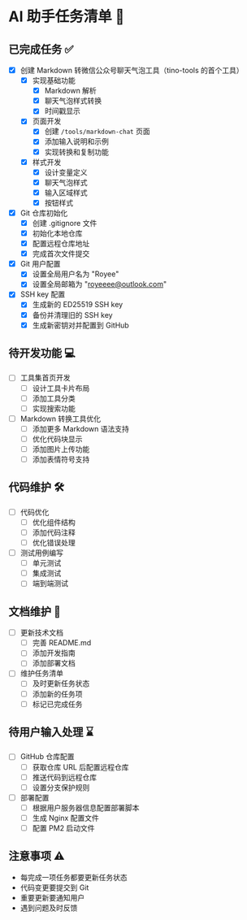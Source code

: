 # AI 助手任务清单 🤖

## 已完成任务 ✅
- [x] 创建 Markdown 转微信公众号聊天气泡工具（tino-tools 的首个工具）
  - [x] 实现基础功能
    - [x] Markdown 解析
    - [x] 聊天气泡样式转换
    - [x] 时间戳显示
  - [x] 页面开发
    - [x] 创建 `/tools/markdown-chat` 页面
    - [x] 添加输入说明和示例
    - [x] 实现转换和复制功能
  - [x] 样式开发
    - [x] 设计变量定义
    - [x] 聊天气泡样式
    - [x] 输入区域样式
    - [x] 按钮样式
- [x] Git 仓库初始化
  - [x] 创建 .gitignore 文件
  - [x] 初始化本地仓库
  - [x] 配置远程仓库地址
  - [x] 完成首次文件提交
- [x] Git 用户配置
  - [x] 设置全局用户名为 "Royee"
  - [x] 设置全局邮箱为 "royeeee@outlook.com"
- [x] SSH key 配置
  - [x] 生成新的 ED25519 SSH key
  - [x] 备份并清理旧的 SSH key
  - [x] 生成新密钥对并配置到 GitHub

## 待开发功能 💻
- [ ] 工具集首页开发
  - [ ] 设计工具卡片布局
  - [ ] 添加工具分类
  - [ ] 实现搜索功能
- [ ] Markdown 转换工具优化
  - [ ] 添加更多 Markdown 语法支持
  - [ ] 优化代码块显示
  - [ ] 添加图片上传功能
  - [ ] 添加表情符号支持

## 代码维护 🛠
- [ ] 代码优化
  - [ ] 优化组件结构
  - [ ] 添加代码注释
  - [ ] 优化错误处理
- [ ] 测试用例编写
  - [ ] 单元测试
  - [ ] 集成测试
  - [ ] 端到端测试

## 文档维护 📝
- [ ] 更新技术文档
  - [ ] 完善 README.md
  - [ ] 添加开发指南
  - [ ] 添加部署文档
- [ ] 维护任务清单
  - [ ] 及时更新任务状态
  - [ ] 添加新的任务项
  - [ ] 标记已完成任务

## 待用户输入处理 ⌛️
- [ ] GitHub 仓库配置
  - [ ] 获取仓库 URL 后配置远程仓库
  - [ ] 推送代码到远程仓库
  - [ ] 设置分支保护规则
- [ ] 部署配置
  - [ ] 根据用户服务器信息配置部署脚本
  - [ ] 生成 Nginx 配置文件
  - [ ] 配置 PM2 启动文件

## 注意事项 ⚠️
- 每完成一项任务都要更新任务状态
- 代码变更要提交到 Git
- 重要更新要通知用户
- 遇到问题及时反馈 